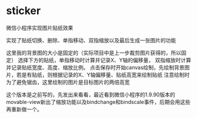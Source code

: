 # sticker
微信小程序实现图片贴纸效果

实现了贴纸切换、删除、单指移动、双指缩放以及最后生成一张图片的功能

这里我的背景图的大小是固定的（实际项目中是上一步裁剪图片获得的，所以固定）
选择下方的贴纸，单指移动时计算并记录X、Y轴的偏移量，
双指缩放时计算并记录贴纸宽度、高度、缩放比例。
点击保存时开始canvas绘制，先绘制背景图片，若是有贴纸，则根据记录的X、Y轴偏移量、贴纸高宽来绘制贴纸
注意绘制时为了避免锯齿，这里绘制的图片是目标图片的两倍高宽


这个版本是之前写的，先发出来看看，最近看到微信小程序的1.9.90版本的movable-view新出了缩放功能以及bindchange和bindscale事件，后期会用这些再重新做一个。
